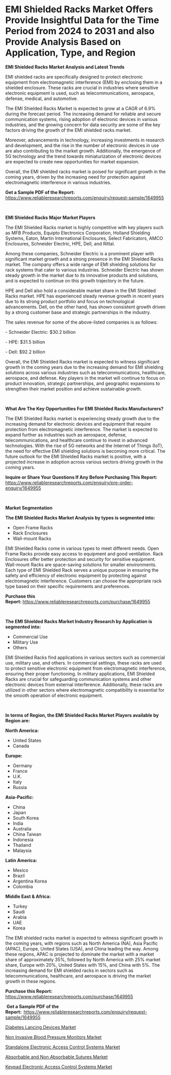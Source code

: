 <p><h1>EMI Shielded Racks Market Offers Provide Insightful Data for the Time Period from 2024 to 2031 and also Provide Analysis Based on Application, Type, and Region</h1></p><p><strong>EMI Shielded Racks Market Analysis and Latest Trends</strong></p>
<p><p>EMI shielded racks are specifically designed to protect electronic equipment from electromagnetic interference (EMI) by enclosing them in a shielded enclosure. These racks are crucial in industries where sensitive electronic equipment is used, such as telecommunications, aerospace, defense, medical, and automotive.</p><p>The EMI Shielded Racks Market is expected to grow at a CAGR of 6.9% during the forecast period. The increasing demand for reliable and secure communication systems, rising adoption of electronic devices in various industries, and the growing concern for data security are some of the key factors driving the growth of the EMI shielded racks market.</p><p>Moreover, advancements in technology, increasing investments in research and development, and the rise in the number of electronic devices in use are also contributing to the market growth. Additionally, the emergence of 5G technology and the trend towards miniaturization of electronic devices are expected to create new opportunities for market expansion.</p><p>Overall, the EMI shielded racks market is poised for significant growth in the coming years, driven by the increasing need for protection against electromagnetic interference in various industries.</p></p>
<p><strong>Get a Sample PDF of the Report:&nbsp;</strong> <a href="https://www.reliableresearchreports.com/enquiry/request-sample/1649955">https://www.reliableresearchreports.com/enquiry/request-sample/1649955</a></p>
<p>&nbsp;</p>
<p><strong>EMI Shielded Racks Major Market Players</strong></p>
<p><p>The EMI Shielded Racks market is highly competitive with key players such as MFB Products, Equipto Electronics Corporation, Holland Shielding Systems, Eaton, Martin International Enclosures, Select Fabricators, AMCO Enclosures, Schneider Electric, HPE, Dell, and Rittal. </p><p>Among these companies, Schneider Electric is a prominent player with significant market growth and a strong presence in the EMI Shielded Racks market. The company offers a wide range of EMI shielding solutions for rack systems that cater to various industries. Schneider Electric has shown steady growth in the market due to its innovative products and solutions, and is expected to continue on this growth trajectory in the future.</p><p>HPE and Dell also hold a considerable market share in the EMI Shielded Racks market. HPE has experienced steady revenue growth in recent years due to its strong product portfolio and focus on technological advancements. Dell, on the other hand, has shown consistent growth driven by a strong customer base and strategic partnerships in the industry.</p><p>The sales revenue for some of the above-listed companies is as follows:</p><p>- Schneider Electric: $30.2 billion</p><p>- HPE: $31.5 billion</p><p>- Dell: $92.2 billion</p><p>Overall, the EMI Shielded Racks market is expected to witness significant growth in the coming years due to the increasing demand for EMI shielding solutions across various industries such as telecommunications, healthcare, aerospace, and defense. Key players in the market will continue to focus on product innovation, strategic partnerships, and geographic expansions to strengthen their market position and achieve sustainable growth.</p></p>
<p>&nbsp;</p>
<p><strong>What Are The Key Opportunities For EMI Shielded Racks Manufacturers?</strong></p>
<p><p>The EMI Shielded Racks market is experiencing steady growth due to the increasing demand for electronic devices and equipment that require protection from electromagnetic interference. The market is expected to expand further as industries such as aerospace, defense, telecommunications, and healthcare continue to invest in advanced technologies. With the rise of 5G networks and the Internet of Things (IoT), the need for effective EMI shielding solutions is becoming more critical. The future outlook for the EMI Shielded Racks market is positive, with a projected increase in adoption across various sectors driving growth in the coming years.</p></p>
<p><strong>Inquire or Share Your Questions If Any Before Purchasing This Report:</strong> <a href="https://www.reliableresearchreports.com/enquiry/pre-order-enquiry/1649955">https://www.reliableresearchreports.com/enquiry/pre-order-enquiry/1649955</a></p>
<p>&nbsp;</p>
<p><strong>Market Segmentation</strong></p>
<p><strong>The EMI Shielded Racks Market Analysis by types is segmented into:</strong></p>
<p><ul><li>Open Frame Racks</li><li>Rack Enclosures</li><li>Wall-mount Racks</li></ul></p>
<p><p>EMI Shielded Racks come in various types to meet different needs. Open Frame Racks provide easy access to equipment and good ventilation. Rack Enclosures offer better protection and security for sensitive equipment. Wall-mount Racks are space-saving solutions for smaller environments. Each type of EMI Shielded Rack serves a unique purpose in ensuring the safety and efficiency of electronic equipment by protecting against electromagnetic interference. Customers can choose the appropriate rack type based on their specific requirements and preferences.</p></p>
<p><strong>Purchase this Report:&nbsp;</strong><a href="https://www.reliableresearchreports.com/purchase/1649955">https://www.reliableresearchreports.com/purchase/1649955</a></p>
<p>&nbsp;</p>
<p><strong>The EMI Shielded Racks Market Industry Research by Application is segmented into:</strong></p>
<p><ul><li>Commercial Use</li><li>Military Use</li><li>Others</li></ul></p>
<p><p>EMI Shielded Racks find applications in various sectors such as commercial use, military use, and others. In commercial settings, these racks are used to protect sensitive electronic equipment from electromagnetic interference, ensuring their proper functioning. In military applications, EMI Shielded Racks are crucial for safeguarding communication systems and other electronic devices from external interference. Additionally, these racks are utilized in other sectors where electromagnetic compatibility is essential for the smooth operation of electronic equipment.</p></p>
<p>&nbsp;</p>
<p><strong>In terms of Region, the EMI Shielded Racks Market Players available by Region are:</strong></p>
<p>
    <p> <strong> North America: </strong>
        <ul>
            <li>United States</li>
            <li>Canada</li>
        </ul>
        </p> 
    <p> <strong> Europe: </strong>
        <ul>
            <li>Germany</li>
            <li>France</li>
            <li>U.K.</li>
            <li>Italy</li>
            <li>Russia</li>
        </ul>
        </p> 
    <p> <strong> Asia-Pacific: </strong>
        <ul>
            <li>China</li>
            <li>Japan</li>
            <li>South Korea</li>
            <li>India</li>
            <li>Australia</li>
            <li>China Taiwan</li>
            <li>Indonesia</li>
            <li>Thailand</li>
            <li>Malaysia</li>
        </ul>
        </p> 
    <p> <strong> Latin America: </strong>
        <ul>
            <li>Mexico</li>
            <li>Brazil</li>
            <li>Argentina Korea</li>
            <li>Colombia</li>
        </ul>
        </p> 
    <p> <strong> Middle East & Africa: </strong>
        <ul>
            <li>Turkey</li>
            <li>Saudi</li>
            <li>Arabia</li>
            <li>UAE</li>
            <li>Korea</li>
        </ul>
    </p>
    </p>
<p><p>The EMI shielded racks market is expected to witness significant growth in the coming years, with regions such as North America (NA), Asia Pacific (APAC), Europe, United States (USA), and China leading the way. Among these regions, APAC is projected to dominate the market with a market share of approximately 35%, followed by North America with 25% market share, Europe with 20%, United States with 15%, and China with 5%. The increasing demand for EMI shielded racks in sectors such as telecommunications, healthcare, and aerospace is driving the market growth in these regions.</p></p>
<p><strong>Purchase this Report: </strong><a href="https://www.reliableresearchreports.com/purchase/1649955">https://www.reliableresearchreports.com/purchase/1649955</a></p>
<p>&nbsp;<strong>Get a Sample PDF of the Report:&nbsp;&nbsp;</strong><a href="https://www.reliableresearchreports.com/enquiry/request-sample/1649955">https://www.reliableresearchreports.com/enquiry/request-sample/1649955</a></p>
<p><strong></strong></p>
<p><p><a href="https://medium.com/p/619282643374/edit">Diabetes Lancing Devices Market</a></p><p><a href="https://medium.com/p/cc27c9e65f0b/edit">Non Invasive Blood Pressure Monitors Market</a></p><p><a href="https://github.com/Angelnienowdseej3e45z3p8c/Market-Research-Report-List-1/blob/main/standalone-electronic-access-control-systems-market.md">Standalone Electronic Access Control Systems Market</a></p><p><a href="https://medium.com/p/bf137006cdaf/edit">Absorbable and Non Absorbable Sutures Market</a></p><p><a href="https://github.com/YashRP12/Market-Research-Report-List-3/blob/main/keypad-electronic-access-control-systems-market.md">Keypad Electronic Access Control Systems Market</a></p></p>